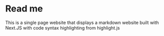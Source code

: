 # Read me
This is a single page website that displays a markdown website built with Next.JS with code syntax highlighting from highlight.js 
